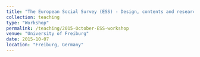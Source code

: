 ```yaml
---
title: "The European Social Survey (ESS) - Design, contents and research potential (2-day Workshop, taught in German, October 2015)"
collection: teaching
type: "Workshop"
permalink: /teaching/2015-October-ESS-workshop
venue: "University of Freiburg"
date: 2015-10-07
location: "Freiburg, Germany"
---
```

